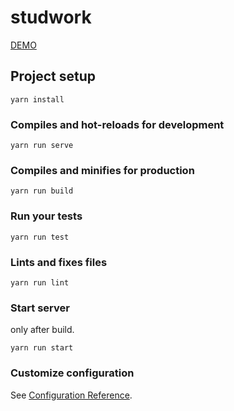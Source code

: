 # studwork

[DEMO](http://studwork.eu-4.evennode.com/)

## Project setup
```
yarn install
```

### Compiles and hot-reloads for development
```
yarn run serve
```

### Compiles and minifies for production
```
yarn run build
```

### Run your tests
```
yarn run test
```

### Lints and fixes files
```
yarn run lint
```

### Start server
only after build.
```
yarn run start
```

### Customize configuration
See [Configuration Reference](https://cli.vuejs.org/config/).
